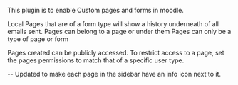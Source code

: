 This plugin is to enable Custom pages and forms in moodle.

Local Pages that are of a form type will show a history underneath of all emails sent.
Pages can belong to a page or under them
Pages can only be a type of page or form

Pages created can be publicly accessed.
To restrict access to a page, set the pages permissions to match that of a specific user type.

-- Updated to make each page in the sidebar have an info icon next to it.
